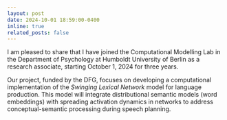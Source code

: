 ```yaml
---
layout: post
date: 2024-10-01 18:59:00-0400
inline: true
related_posts: false
---
```


I am pleased to share that I have joined the Computational Modelling Lab in the Department of Psychology at Humboldt University of Berlin as a research associate, starting October 1, 2024 for three years.
  
Our project, funded by the DFG, focuses on developing a computational implementation of the *Swinging Lexical Network* model for language production. This model will integrate distributional semantic models (word embeddings) with spreading activation dynamics in networks to address conceptual-semantic processing during speech planning. 